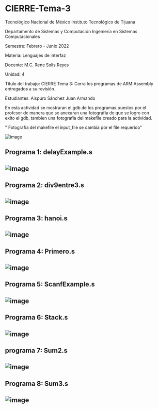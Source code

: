 # CIERRE-Tema-3

Tecnológico Nacional de México
Instituto Tecnológico de Tijuana

Departamento de Sistemas y Computación
Ingeniería en Sistemas Computacionales

Semestre:
Febrero - Junio 2022

Materia:
Lenguajes de interfaz

Docente:
M.C. Rene Solis Reyes 

Unidad:
4

Título del trabajo:
CIERRE Tema 3: Corra los programas de ARM Assembly entregados a su revisión.

Estudiantes:
Aispuro Sánchez Juan Armando


En esta actividad se mostraran el gdb de los programas puestos por el profesor de manera que se anexaran una fotografia de que
se logro con exito el gdb, tambien una fotografia del makefile creado para la actividad.

" Fotografia del makefile el input_file se cambia por el file requerido"

![image](https://user-images.githubusercontent.com/99299950/169919546-ccbcc182-8fcf-456c-83c3-ff9f0a092c1b.png)


Programa 1: delayExample.s
--------------------------------
![image](https://user-images.githubusercontent.com/99299950/169921127-4d369bb5-1f73-41be-9412-35a3be784016.png)
--------------------------------

Programa 2: div9entre3.s
--------------------------------
![image](https://user-images.githubusercontent.com/99299950/169921454-c68d4b49-1510-490b-a220-8a7abb6783fc.png)
------------------------------

Programa 3: hanoi.s
-------------------------------
![image](https://user-images.githubusercontent.com/99299950/169921591-e53c7dff-3142-446f-b7fe-9ea032396f18.png)
-------------------------------

Programa 4: Primero.s
----------------------------------------------------------------------
![image](https://user-images.githubusercontent.com/99299950/169920237-3ee442d3-809d-4e01-a555-924aa763b7ba.png)
-----------------------------------------------------------------------

Programa 5: ScanfExample.s
----------------------------------------------------------------------
![image](https://user-images.githubusercontent.com/99299950/169921843-755589d9-ee68-4928-83b2-c563491af255.png)
---------------------------------------------------------------------
Programa 6: Stack.s
---------------------------------------------------------------------
![image](https://user-images.githubusercontent.com/99299950/169922033-da90f5e8-0d75-4af0-887c-04038331039b.png)
---------------------------------------------------------------------
programa 7: Sum2.s
--------------------------------------------------------------------
![image](https://user-images.githubusercontent.com/99299950/169933371-17a305af-8fdb-41da-ac0b-67d93940a941.png)
--------------------------------------------------------------------
Programa 8:  Sum3.s
---------------------------------------------------------------------
![image](https://user-images.githubusercontent.com/99299950/169933450-539c0b04-bf3d-4f1a-9504-957bc904dd6d.png)
---------------------------------------------------------------------



